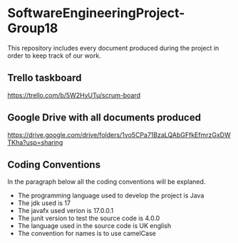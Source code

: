 # SoftwareEngineeringProject-Group18
This repository includes every document produced during the project in order to keep track of our work.
## Trello taskboard
  https://trello.com/b/5W2HyUTu/scrum-board
## Google Drive with all documents produced
  https://drive.google.com/drive/folders/1vo5CPa71BzaLQAbGFfkEfmrzGxDWTKha?usp=sharing
## Coding Conventions
  In the paragraph below all the coding conventions will be explaned.
  - The programming language used to develop the project is Java
  - The jdk used is 17
  - The javafx used verion is 17.0.0.1
  - The junit version to test the source code is 4.0.0
  - The language used in the source code is UK english
  - The convention for names is to use camelCase

